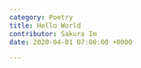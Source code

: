 ```yaml
---
category: Poetry
title: Hello World
contributor: Sakura Im
date: 2020-04-01 07:00:00 +0000

---
```


